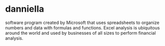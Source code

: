 # danniella
software program created by Microsoft that uses spreadsheets to organize numbers and data with formulas and functions. Excel analysis is ubiquitous around the world and used by businesses of all sizes to perform financial analysis.
